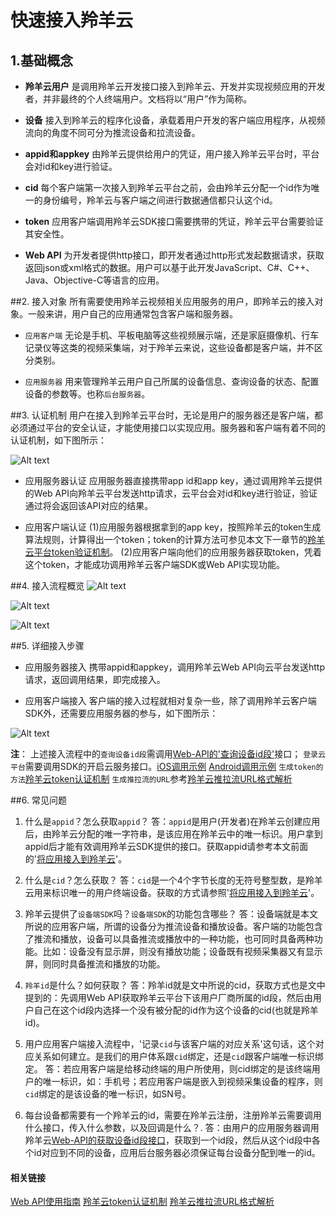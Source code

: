# 快速接入羚羊云

## 1.基础概念
- **羚羊云用户**
是调用羚羊云开发接口接入到羚羊云、开发并实现视频应用的开发者，并非最终的个人终端用户。文档将以“用户”作为简称。

- **设备**
接入到羚羊云的程序化设备，承载着用户开发的客户端应用程序，从视频流向的角度不同可分为推流设备和拉流设备。

- **appid和appkey**
由羚羊云提供给用户的凭证，用户接入羚羊云平台时，平台会对id和key进行验证。

- **cid**
每个客户端第一次接入到羚羊云平台之前，会由羚羊云分配一个id作为唯一的身份编号，羚羊云与客户端之间进行数据通信都只认这个id。

- **token**
应用客户端调用羚羊云SDK接口需要携带的凭证，羚羊云平台需要验证其安全性。

- **Web API**
为开发者提供http接口，即开发者通过http形式发起数据请求，获取返回json或xml格式的数据。用户可以基于此开发JavaScript、C#、C++、Java、Objective-C等语言的应用。

##2. 接入对象
所有需要使用羚羊云视频相关应用服务的用户，即羚羊云的接入对象。一般来讲，用户自己的应用通常包含客户端和服务器。

- `应用客户端`
无论是手机、平板电脑等这些视频展示端，还是家庭摄像机、行车记录仪等这类的视频采集端，对于羚羊云来说，这些设备都是客户端，并不区分类别。

- `应用服务器`
用来管理羚羊云用户自己所属的设备信息、查询设备的状态、配置设备的参数等。也称`后台服务器`。

##3. 认证机制
用户在接入到羚羊云平台时，无论是用户的服务器还是客户端，都必须通过平台的安全认证，才能使用接口以实现应用。服务器和客户端有着不同的认证机制，如下图所示：

![Alt text](./images/verify.png "羚羊云认证机制")


- 应用服务器认证
应用服务器直接携带app id和app key，通过调用羚羊云提供的Web API向羚羊云平台发送http请求，云平台会对id和key进行验证，验证通过将会返回该API对应的结果。

- 应用客户端认证
(1)应用服务器根据拿到的app key，按照羚羊云的token生成算法规则，计算得出一个token；token的计算方法可参见本文下一章节的[羚羊云平台token验证机制](http://doc.topvdn.com/api/#!public-doc/token_format.md)。
(2)应用客户端向他们的应用服务器获取token，凭着这个token，才能成功调用羚羊云客户端SDK或Web API实现功能。

##4. 接入流程概览
![Alt text](./images/joinup1.png "接入流程-第一步")

![Alt text](./images/joinup2.png "接入流程-第二步")

![Alt text](./images/joinup3.png "接入流程-第三步")

##5. 详细接入步骤
- 应用服务器接入
携带appid和appkey，调用羚羊云Web API向云平台发送http请求，返回调用结果，即完成接入。

- 应用客户端接入
客户端的接入过程就相对复杂一些，除了调用羚羊云客户端SDK外，还需要应用服务器的参与，如下图所示：

![Alt text](./images/flow.png "应用客户端接入羚羊云的流程")

**注**：
上述接入流程中的`查询设备id段`需调用[Web-API的'查询设备id段'](http://doc.topvdn.com/api/#!web_api_v2.md#2.1.2_%E6%9F%A5%E8%AF%A2%E8%AE%BE%E5%A4%87_ID_%E6%AE%B5)接口；
`登录云平台`需要调用SDK的开启云服务接口。[iOS调用示例](http://doc.topvdn.com/api/public-doc/SDK-iOS/#!ios_guide.md#5.1_%E5%90%AF%E5%8A%A8%E4%BA%91%E6%9C%8D%E5%8A%A1) [Android调用示例](http://doc.topvdn.com/api/#!public-doc/SDK-Android/android_guide.md#5.1_%E5%90%AF%E5%8A%A8%E4%BA%91%E6%9C%8D%E5%8A%A1)
`生成token的方法`[羚羊云token认证机制](http://doc.topvdn.com/api/index.html#!public-doc/token_format.md)
`生成推拉流的URL`参考[羚羊云推拉流URL格式解析](http://doc.topvdn.com/api/index.html#!public-doc/url_format.md)

##6. 常见问题

1. 什么是`appid`？怎么获取`appid`？
答：`appid`是用户(开发者)在羚羊云创建应用后，由羚羊云分配的唯一字符串，是该应用在羚羊云中的唯一标识。用户拿到appid后才能有效调用羚羊云SDK提供的接口。获取appid请参考本文前面的'[将应用接入到羚羊云](http://doc.topvdn.com/api/index.html#!public-doc/joinup.md)'。

2. 什么是`cid`？怎么获取？
答：`cid`是一个4个字节长度的无符号整型数，是羚羊云用来标识唯一的用户终端设备。获取的方式请参照'[将应用接入到羚羊云](http://doc.topvdn.com/api/index.html#!public-doc/joinup.md)'。

3. 羚羊云提供了`设备端SDK`吗？`设备端SDK`的功能包含哪些？
答：设备端就是本文所说的应用客户端，所谓的设备分为推流设备和播放设备。客户端的功能包含了推流和播放，设备可以具备推流或播放中的一种功能，也可同时具备两种功能。比如：设备没有显示屏，则没有播放功能；设备既有视频采集器又有显示屏，则同时具备推流和播放的功能。

4. `羚羊id`是什么？如何获取？
答：羚羊id就是文中所说的cid，获取方式也是文中提到的：先调用Web API获取羚羊云平台下该用户厂商所属的id段，然后由用户自己在这个id段内选择一个没有被分配的id作为这个设备的cid(也就是羚羊id)。

5. 用户应用客户端接入流程中，'记录`cid`与该客户端的对应关系'这句话，这个对应关系如何建立。是我们的用户体系跟`cid`绑定，还是`cid`跟客户端唯一标识绑定。
答：若应用客户端是给移动终端的用户所使用，则cid绑定的是该终端用户的唯一标识，如：手机号；若应用客户端是嵌入到视频采集设备的程序，则`cid`绑定的是该设备的唯一标识，如SN号。

6. 每台设备都需要有一个羚羊云的id，需要在羚羊云注册，注册羚羊云需要调用什么接口，传入什么参数，以及回调是什么？.
答：由用户的应用服务器调用羚羊云[Web-API的获取设备id段接口](http://doc.topvdn.com/api/#!web_api_v2.md#2.1.2_%E6%9F%A5%E8%AF%A2%E8%AE%BE%E5%A4%87_ID_%E6%AE%B5)，获取到一个id段，然后从这个id段中各个id对应到不同的设备，应用后台服务器必须保证每台设备分配到唯一的id。

#### 相关链接
[Web API使用指南](http://doc.topvdn.com/api/public-doc/Web-API/#!web_api_v2.md "Web API")
[羚羊云token认证机制](http://doc.topvdn.com/api/index.html#!public-doc/token_format.md)
[羚羊云推拉流URL格式解析](http://doc.topvdn.com/api/index.html#!public-doc/url_format.md)

